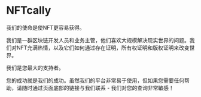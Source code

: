 # 

# NFTcally

我们的使命是使NFT更容易获得。

我们是一群区块链开发人员和业务主管，他们喜欢大规模解决现实世界的问题。我们对NFT充满热情，以及它们如何通过存在证明，所有权证明和版权证明来改变世界。

我们是您最大的支持者。

您的成功就是我们的成功。虽然我们的平台非常易于使用，但如果您需要任何帮助，请随时通过页面底部的链接与我们联系 - 我们对您的查询非常敏感！

